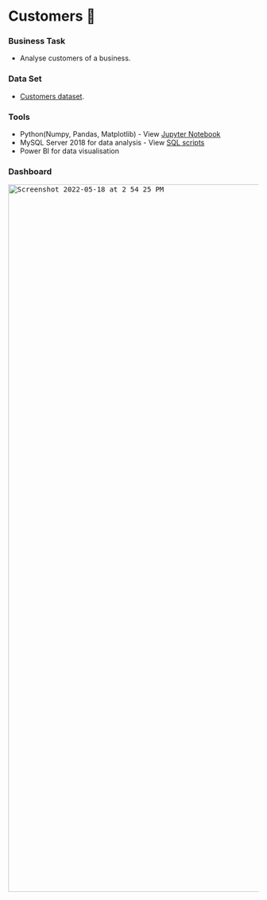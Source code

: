 # Customers 👥


### Business Task
- Analyse customers of a business.

### Data Set
- [Customers dataset](https://github.com/brendaakweongo/Customers/blob/main/Excel/Customers.csv).

### Tools
- Python(Numpy, Pandas, Matplotlib) - View [Jupyter Notebook](https://github.com/brendaakweongo/Customers/blob/main/Python/Customers.ipynb)
- MySQL Server 2018 for data analysis - View [SQL scripts](https://github.com/brendaakweongo/Customers/blob/main/SQL/Customers.sql)
- Power BI for data visualisation

### Dashboard

<kbd><img width="1425" alt="Screenshot 2022-05-18 at 2 54 25 PM" src="https://user-images.githubusercontent.com/114441414/224027497-8c113a97-0621-496f-a9ba-f79efb13d635.png"></kbd>

